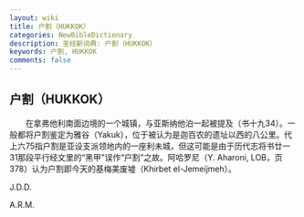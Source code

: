 ```yaml
---
layout: wiki
title: 户割（HUKKOK）
categories: NewBibleDictionary
description: 圣经新词典: 户割（HUKKOK）
keywords: 户割, HUKKOK
comments: false
---
```


## 户割（HUKKOK）

　　在拿弗他利南面边境的一个城镇，与亚斯纳他泊一起被提及（书十九34）。一般都将户割鉴定为雅谷（Yakuk），位于被认为是迦百农的遗址以西的八公里。代上六75指户割是亚设支派领地内的一座利未城，但这可能是由于历代志将书廿一31那段平行经文里的“黑甲”误作“户割”之故。阿哈罗尼（Y. Aharoni, LOB，页378）认为户割即今天的基梅美废墟（Khirbet el-Jemeijmeh）。

J.D.D.

A.R.M.






